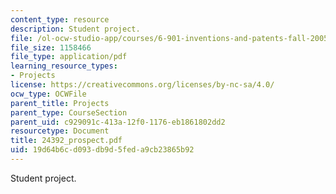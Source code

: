 ```yaml
---
content_type: resource
description: Student project.
file: /ol-ocw-studio-app/courses/6-901-inventions-and-patents-fall-2005/19d64b6cd093db9d5feda9cb23865b92_24392_prospect.pdf
file_size: 1158466
file_type: application/pdf
learning_resource_types:
- Projects
license: https://creativecommons.org/licenses/by-nc-sa/4.0/
ocw_type: OCWFile
parent_title: Projects
parent_type: CourseSection
parent_uid: c929091c-413a-12f0-1176-eb1861802dd2
resourcetype: Document
title: 24392_prospect.pdf
uid: 19d64b6c-d093-db9d-5fed-a9cb23865b92
---
```

Student project.